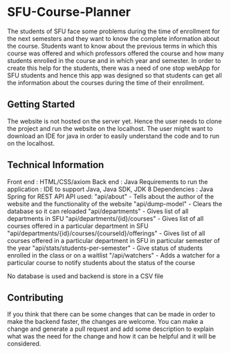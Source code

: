 # SFU-Course-Planner

The students of SFU face some problems during the time of enrollment for the next semesters and they want to know the complete information about the course. Students want to know about the previous terms in which this course was offered and which professors offered the course and how many students enrolled in the course and in which year and semester. In order to create this help for the students, there was a need of one stop webApp for SFU students and hence this app was designed so that students can get all the information about the courses during the time of their enrollment.

## Getting Started

The website is not hosted on the server yet. Hence the user needs to clone the project and run the website on the localhost. The user might want to download an IDE for java in order to easily understand the code and to run on the localhost. 

## Technical Information

Front end : HTML/CSS/axiom
Back end : Java
Requirements to run the application : IDE to support Java, Java SDK, JDK 8 
Dependencies : Java Spring for REST API
API used:
"api/about" - Tells about the author of the website and the functionality of the website
"api/dump-model" -  Clears the database so it can reloaded
"api/departments" - Gives list of all departments in SFU
"api/departments/{id}/courses" - Gives list of all courses offered in a particular department in SFU
"api/departments/{id}/courses/{courseId}/offerings" -  Gives list of all courses offered in a particular department in SFU in particular semester of the year
"api/stats/students-per-semester" - Give status of students enrolled in the class or on a waitlist
"/api/watchers" -  Adds a watcher for a particular course to notify students about the status of the course


No database is used and backend is store in a CSV file

## Contributing

If you think that there can be some changes that can be made in order to make the backend faster, the changes are welcome. You can make a change and generate a pull request and add some description to explain what was the need for the change and how it can be helpful and it will be considered.
